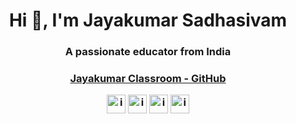 <h1 align="center">Hi 👋, I'm Jayakumar Sadhasivam</h1>
<h3 align="center">A passionate educator from India</h3>

<h3 align="center"><a href = "https://github.com/JayakumarClassroom" target=_blank>Jayakumar Classroom - GitHub </a>

<a href="https://twitter.com/iamjayakumars" target="_blank"><img align="center" src="https://cdn.jsdelivr.net/npm/simple-icons@3.0.1/icons/twitter.svg" alt="iamjayakumars" height="30" width="30" /></a>
<a href="https://linkedin.com/in/iamjayakumars" target="_blank"><img align="center" src="https://cdn.jsdelivr.net/npm/simple-icons@3.0.1/icons/linkedin.svg" alt="iamjayakumars" height="30" width="30" /></a>
<a href="https://fb.com/iamjayakumars" target="_blank"><img align="center" src="https://cdn.jsdelivr.net/npm/simple-icons@3.0.1/icons/facebook.svg" alt="iamjayakumars" height="30" width="30" /></a>
<a href="https://instagram.com/iamjayakumars" target="_blank"><img align="center" src="https://cdn.jsdelivr.net/npm/simple-icons@3.0.1/icons/instagram.svg" alt="iamjayakumars" height="30" width="30" /></a>
</p>
